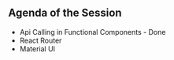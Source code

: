 ## Agenda of the Session

- Api Calling in Functional Components - Done
- React Router
- Material UI